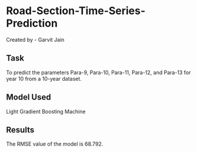# Road-Section-Time-Series-Prediction

Created by - Garvit Jain 

## Task
To predict the parameters Para-9, Para-10, Para-11, Para-12, and Para-13 for year 10 from a 10-year dataset.

## Model Used
Light Gradient Boosting Machine

## Results
The RMSE value of the model is 68.792.

